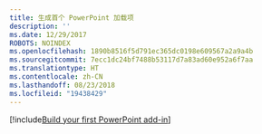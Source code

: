 ```yaml
---
title: 生成首个 PowerPoint 加载项
description: ''
ms.date: 12/29/2017
ROBOTS: NOINDEX
ms.openlocfilehash: 1890b8516f5d791ec365dc0198e609567a2a9a4b
ms.sourcegitcommit: 7ecc1dc24bf7488b53117d7a83ad60e952a6f7aa
ms.translationtype: HT
ms.contentlocale: zh-CN
ms.lasthandoff: 08/23/2018
ms.locfileid: "19438429"
---
```

[!include[Build your first PowerPoint add-in](../includes/file-get-started-powerpoint.md)]